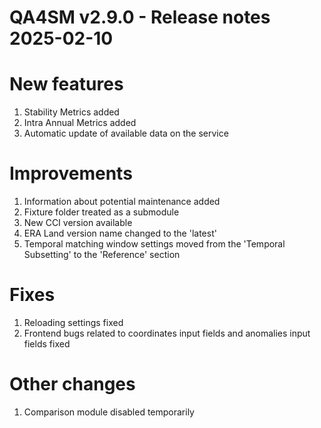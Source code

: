 QA4SM v2.9.0 - Release notes 2025-02-10
=======================================================

# New features
1. Stability Metrics added
2. Intra Annual Metrics added
3. Automatic update of available data on the service

# Improvements
1. Information about potential maintenance added
2. Fixture folder treated as a submodule
3. New CCI version available
4. ERA Land version name changed to the 'latest'
5. Temporal matching window settings moved from the 'Temporal Subsetting' to the 'Reference' section

# Fixes
1. Reloading settings fixed
2. Frontend bugs related to coordinates input fields and anomalies input fields fixed 

# Other changes
1. Comparison module disabled temporarily



